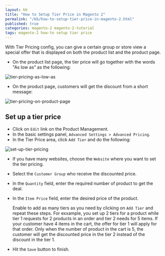 ```yaml
---
layout: kb
title: "How to Setup Tier Price in Magento 2"
permalink: "/kb/how-to-setup-tier-price-in-magento-2.html"
published: true
categories: magento-2 magento-2-tutorial
tags: magento-2 how-to setup tier price 
---
```


With Tier Pricing config, you can give a certain group or store view a special offer that is displayed on both the product list and the product page. 

* On the product list page, the tier price will go together with the words "As low as" as the following:

![tier-pricing-as-low-as](https://lh6.googleusercontent.com/Ehrn9ZovjRV-IBugw-iqBDB6GrDtxtt-j-w5DjobNqxtQulojLP9y-EhBlGsDJb28LO4SLlQJ9haOpblnWWGcmhTNCPK5ylSD8XqiqBlx0eB2BdZtzEs5oMDCAwCMUdbTQIuALp2)

* On the product page, customers will get the discount from a short message:

![tier-pricing-on-product-page](https://lh5.googleusercontent.com/624TxbXhDO5Sx52Y-QZJJDxDxkAsJNQi5GgxyicSL6smWh-6KGfKyjfpjNNUKpbSc-AAVXtVqgvdyQZrohuPVwSvkCsmneFTE52Jt8yuwe3Sijd74--os2M2Zsg_Q_pZMeNydW6q)

## Set up a tier price
* Click on `Edit` link on the Product Management.
* In the basic settings panel, `Advanced Settings > Advanced Pricing`.
* In the Tier Price area, click `Add Tier` and do the following:

![set-up-tier-pricing](https://lh3.googleusercontent.com/H16sEm2hqEQBgHdl-aYYfuvlZ-LAM7CenXVZAmmaIuQG0Yx6Nfd9cTrb0tl1mS33kF5HQpfzmmM2RfAvTZV3A2nk7Vc5fTtLwm51sd3h2FT_aN81Z8wJIvlM8MS-Smbs8i9zEx6x)

  * If you have many websites, choose the `Website` where you want to set the tier pricing.
  * Select the `Customer Group` who receive the discounted price.
  * In the `Quantity` field, enter the required number of product to get the deal.
  * In the `Item Price` field, enter the desired price of the product.
    
    Enable to add as many tiers as you need by clicking on `Add Tier` and repeat these steps. For exxample, you set up 2 tiers for a product while tier 1 requests for 2 products in an order and tier 2 needs for 5 items. If your customer have 4 items in the cart, the offer for tier 1 will apply for that order. Only when the number of product in the cart is 5, the customer will get the discounted price in the tier 2 instead of the discount in the tier 1.

* Hit the `Save` button to finish.

